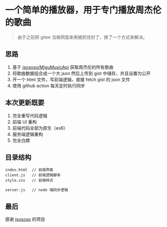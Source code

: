# 一个简单的播放器，用于专门播放周杰伦的歌曲

> 由于之前把 gitee 当做网盘来用被抓住封了，换了一个方式来解决。

## 思路

1. 基于 [jsososo/MiguMusicApi](https://github.com/jsososo/MiguMusicApi) 获取周杰伦的所有歌曲
2. 将歌曲数据组合成一个大 json 然后上传到 gist 中储存，并且设置为公开
3. 开一个 html 文件，写前端逻辑，直接 fetch gist 的 json 文件
4. 使用 github action 每天定时执行同步

## 本次更新既要

1. 完全重写代码逻辑
2. 前端 UI 重构
3. 前端代码全部为原生（es6）
4. 服务端逻辑重构
5. 完全白嫖

## 目录结构

```
index.html  // 前端界面
client.js   // 前端逻辑脚本
style.css   // 前端样式

server.js   // node 端同步逻辑
```



## 最后

感谢 [jsososo](https://github.com/jsososo) 的项目


